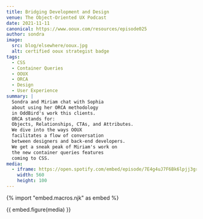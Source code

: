 ```yaml
---
title: Bridging Development and Design
venue: The Object-Oriented UX Podcast
date: 2021-11-11
canonical: https://www.ooux.com/resources/episode025
author: sondra
image:
  src: blog/elsewhere/ooux.jpg
  alt: certified ooux strategist badge
tags:
  - CSS
  - Container Queries
  - OOUX
  - ORCA
  - Design
  - User Experience  
summary: |
  Sondra and Miriam chat with Sophia
  about using her ORCA methodology
  in OddBird's work this clients.
  ORCA stands for:
  Objects, Relationships, CTAs, and Attributes.
  We dive into the ways OOUX
  facilitates a flow of conversation
  between designers and back-end developers.
  We get a sneak peak of Miriam's work on 
  the new container queries features
  coming to CSS.
media:
  - iframe: https://open.spotify.com/embed/episode/7E4g4uJ7F6Bk6lpjj3grnZ
    width: 560
    height: 100
---
```


{% import "embed.macros.njk" as embed %}

{{ embed.figure(media) }}